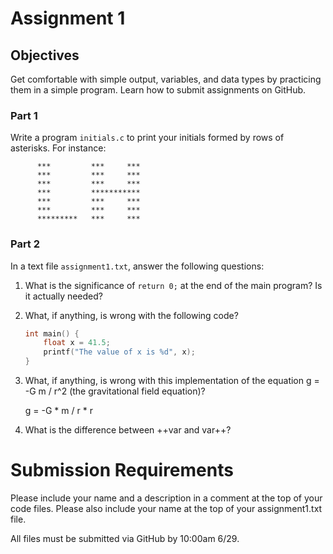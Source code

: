 # Assignment 1

## Objectives
Get comfortable with simple output, variables, and data types by practicing them in a simple program.
Learn how to submit assignments on GitHub.

### Part 1
Write a program `initials.c` to print your initials formed by rows of asterisks.  For instance:
```
      ***         ***     ***
      ***         ***     ***
      ***         ***     ***
      ***         ***********
      ***         ***     ***
      ***         ***     ***
      *********   ***     ***
```

### Part 2
In a text file `assignment1.txt`, answer the following questions:

1.  What is the significance of `return 0;` at the end of the main program?  Is it actually needed?

2.  What, if anything, is wrong with the following code?

    ```c
    int main() {  
        float x = 41.5;  
        printf("The value of x is %d", x);  
    }  
    ```
3.  What, if anything, is wrong with this implementation of the equation g = -G m / r^2 (the gravitational field equation)?

    g = -G * m / r * r

4. What is the difference between ++var and var++?

# Submission Requirements
Please include your name and a description in a comment at the top of your code files.  Please also include your name at the top of your assignment1.txt file.

All files must be submitted via GitHub by 10:00am 6/29.
